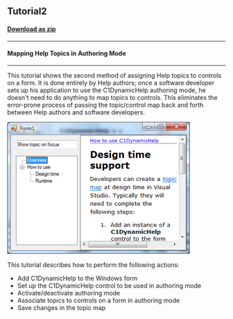 ## Tutorial2
#### [Download as zip](https://minhaskamal.github.io/DownGit/#/home?url=https://github.com/GrapeCity/ComponentOne-WinForms-Samples/tree/master/NetFramework\DynamicHelp\CS\Tutorials\Tutorial2)
____
#### Mapping Help Topics in Authoring Mode
____
This tutorial shows the second method of assigning Help topics to controls on a form.
It is done entirely by Help authors; once a software developer sets up his application to use the C1DynamicHelp authoring mode, he doesn't need to do anything to map topics to controls.
This eliminates the error-prone process of passing the topic/control map back and forth between Help authors and software developers.

![screenshot](screenshot.PNG)

This tutorial describes how to perform the following actions:

* Add C1DynamicHelp to the Windows form
* Set up the C1DynamicHelp control to be used in authoring mode
* Activate/deactivate authoring mode
* Associate topics to controls on a form in authoring mode
* Save changes in the topic map
